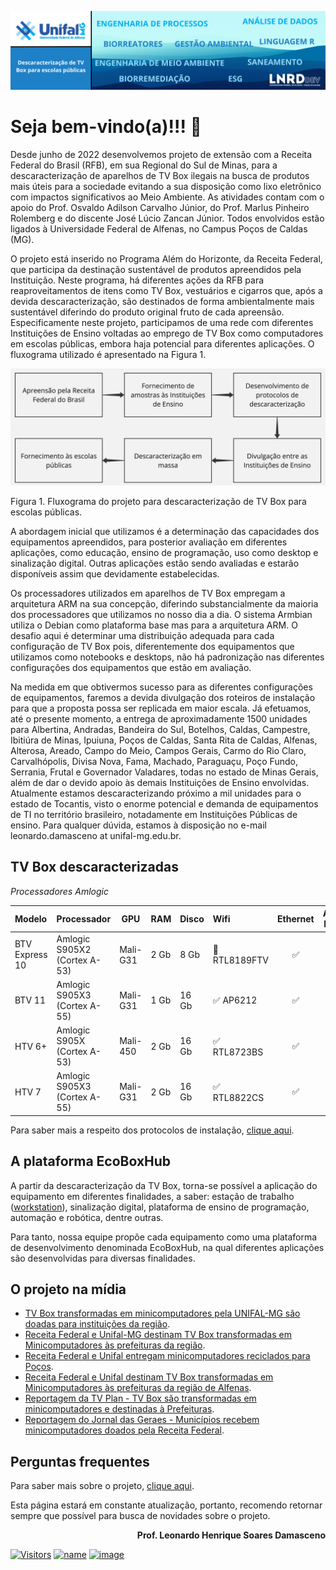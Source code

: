![banner](https://github.com/lnrddev/tvbox/blob/main/images/banner_lnrd_tvbox.png?raw=true)

# Seja bem-vindo(a)!!! 👋

Desde junho de 2022 desenvolvemos projeto de extensão com a Receita Federal do Brasil (RFB), em sua Regional do Sul de Minas, para a descaracterização de aparelhos de TV Box ilegais na busca de produtos mais úteis para a sociedade evitando a sua disposição como lixo eletrônico com impactos significativos ao Meio Ambiente. As atividades contam com o apoio do Prof. Osvaldo Adilson Carvalho Júnior, do Prof. Marlus Pinheiro Rolemberg e do discente José Lúcio Zancan Júnior. Todos envolvidos estão ligados à Universidade Federal de Alfenas, no Campus Poços de Caldas (MG).

O projeto está inserido no Programa Além do Horizonte, da Receita Federal, que participa da destinação sustentável de produtos apreendidos pela Instituição. Neste programa, há diferentes ações da RFB para reaproveitamentos de itens como TV Box, vestuários e cigarros que, após a devida descaracterização, são destinados de forma ambientalmente mais sustentável diferindo do produto original fruto de cada apreensão. Especificamente neste projeto, participamos de uma rede com diferentes Instituições de Ensino voltadas ao emprego de TV Box como computadores em escolas públicas, embora haja potencial para diferentes aplicações. O fluxograma utilizado é apresentado na Figura 1.

![fluxograma](https://github.com/lnrddev/tvbox/blob/main/images/fluxograma_apreensao_RF.jpeg?raw=true)

Figura 1. Fluxograma do projeto para descaracterização de TV Box para escolas públicas.

A abordagem inicial que utilizamos é a determinação das capacidades dos equipamentos apreendidos, para posterior avaliação em diferentes aplicações, como educação, ensino de programação, uso como desktop e sinalização digital. Outras aplicações estão sendo avaliadas e estarão disponíveis assim que devidamente estabelecidas.

Os processadores utilizados em aparelhos de TV Box empregam a arquitetura ARM na sua concepção, diferindo substancialmente da maioria dos processadores que utilizamos no nosso dia a dia. O sistema Armbian utiliza o Debian como plataforma base mas para a arquitetura ARM. O desafio aqui é determinar uma distribuição adequada para cada configuração de TV Box pois, diferentemente dos equipamentos que utilizamos como notebooks e desktops, não há padronização nas diferentes configurações dos equipamentos que estão em avaliação.

Na medida em que obtivermos sucesso para as diferentes configurações de equipamentos, faremos a devida divulgação dos roteiros de instalação para que a proposta possa ser replicada em maior escala. Já efetuamos, até o presente momento, a entrega de aproximadamente 1500 unidades para Albertina, Andradas, Bandeira do Sul, Botelhos, Caldas, Campestre, Ibitiúra de Minas, Ipuiuna, Poços de Caldas, Santa Rita de Caldas, Alfenas, Alterosa, Areado, Campo do Meio, Campos Gerais, Carmo do Rio Claro, Carvalhópolis, Divisa Nova, Fama, Machado, Paraguaçu, Poço Fundo, Serrania, Frutal e Governador Valadares, todas no estado de Minas Gerais, além de dar o devido apoio às demais Instituições de Ensino envolvidas. Atualmente estamos descaracterizando próximo a mil unidades para o estado de Tocantis, visto o enorme potencial e demanda de equipamentos de TI no território brasileiro, notadamente em Instituições Públicas de ensino. Para qualquer dúvida, estamos à disposição no e-mail leonardo.damasceno at unifal-mg.edu.br. 

## TV Box descaracterizadas

*Processadores Amlogic*

| Modelo         | Processador                  | GPU      | RAM  | Disco | Wifi         | Ethernet | Áudio HDMI |
| :------------- | ---------------------------- | -------- | ---- | ----- | :----------- | :------: | :--------: |
| BTV Express 10 | Amlogic S905X2 (Cortex A-53) | Mali-G31 | 2 Gb | 8 Gb  | 🚫 RTL8189FTV |    ✅     |     ✅      |
| BTV 11         | Amlogic S905X3 (Cortex A-55) | Mali-G31 | 1 Gb | 16 Gb | ✅ AP6212     |    ✅     |     ✅      |
| HTV 6+         | Amlogic S905X (Cortex A-53)  | Mali-450 | 2 Gb | 16 Gb | ✅ RTL8723BS  |    ✅     |     ✅      |
| HTV 7          | Amlogic S905X3 (Cortex A-55) | Mali-G31 | 2 Gb | 16 Gb | ✅ RTL8822CS  |    ✅     |     ✅      |

Para saber mais a respeito dos protocolos de instalação, [clique aqui](https://github.com/lnrddev/tvbox/blob/main/documentacao/guiainstalacao_amlogic.md).

## A plataforma EcoBoxHub

A partir da descaracterização da TV Box, torna-se possível a aplicação do equipamento em diferentes finalidades, a saber: estação de trabalho ([workstation](https://github.com/lnrddev/tvbox/blob/main/documentacao/workstation.md)), sinalização digital, plataforma de ensino de programação, automação e robótica, dentre outras.

Para tanto, nossa equipe propõe cada equipamento como uma plataforma de desenvolvimento denominada EcoBoxHub, na qual diferentes aplicações são desenvolvidas para diversas finalidades. 

## O projeto na mídia

- [TV Box transformadas em minicomputadores pela UNIFAL-MG são doadas para instituições da região](https://www.unifal-mg.edu.br/portal/2023/05/18/tv-box-transformadas-em-minicomputadores-pela-unifal-mg-sao-doadas-para-instituicoes-da-regiao/).
- [Receita Federal e Unifal-MG destinam TV Box transformadas em Minicomputadores às prefeituras da região](https://www.gov.br/receitafederal/pt-br/assuntos/noticias/2023/maio/receita-federal-e-unifal-mg-destinam-tv-box-transformadas-em-minicomputadores-para-prefeituras-da-regiao).
- [Receita Federal e Unifal entregam minicomputadores reciclados para Poços](https://www.pocosja.com.br/2023/05/12/receita-federal-e-unifal-entregam-minicomputadores-reciclados-para-pocos/).
- [Receita Federal e Unifal destinam TV Box transformadas em Minicomputadores às prefeituras da região de Alfenas](https://www.gov.br/receitafederal/pt-br/assuntos/noticias/2023/setembro/receita-federal-e-unifal-destinam-tv-box-transformadas-em-minicomputadores-as-prefeituras-da-regiao-de-alfenas?fbclid=PAAaZtLbnv7aYcoEdHW3U64WpjAsq-OMBLXiz0oeHApGj6FEhLKvKTDPG6R18).
- [Reportagem da TV Plan - TV Box são transformadas em minicomputadores e destinadas à Prefeituras](https://www.youtube.com/watch?v=5mZmC_hQGf4).
- [Reportagem do Jornal das Geraes - Municípios recebem minicomputadores doados pela Receita Federal](https://www.youtube.com/watch?v=JIyAsC1v9Sc).

## Perguntas frequentes

Para saber mais sobre o projeto, [clique aqui](https://github.com/lnrddev/tvbox/blob/main/documentacao/faq.md).

Esta página estará em constante atualização, portanto, recomendo retornar sempre que possível para busca de novidades sobre o projeto.

**<p align="right">Prof. Leonardo Henrique Soares Damasceno</p>**

[![Visitors](https://api.visitorbadge.io/api/visitors?path=https%3A%2F%2Fgithub.com%2Flnrddev%2Ftvbox&label=Visitantes&countColor=%23d9e3f0)](https://visitorbadge.io/status?path=https%3A%2F%2Fgithub.com%2Flnrddev%2Ftvbox)
[![name](https://img.shields.io/badge/WhatsApp-25D366?style=for-the-badge&logo=whatsapp&logoColor=white)](http://wa.me/553597686099)
[![image](https://img.shields.io/badge/R-276DC3?style=for-the-badge&logo=r&logoColor=white)](https://www.r-project.org)


<center> <a href='https://www.lnrd.dev/adserver/www/delivery/ck.php?n=a5dcdb97&amp;cb=INSERT_RANDOM_NUMBER_HERE' target='_blank'><img src='https://www.lnrd.dev/adserver/www/delivery/avw.php?zoneid=4&amp;cb=INSERT_RANDOM_NUMBER_HERE&amp;n=a5dcdb97' border='0' alt='' /></a></center>

